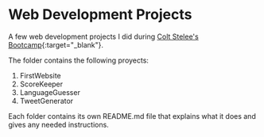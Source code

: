 # Web Development Projects

A few web development projects I did during [Colt Stelee's Bootcamp](https://www.udemy.com/course/the-web-developer-bootcamp/){:target="_blank"}.

The folder contains the following proyects:

1. FirstWebsite
2. ScoreKeeper
3. LanguageGuesser
4. TweetGenerator

Each folder contains its own README.md file that explains what it does and gives any needed instructions.
